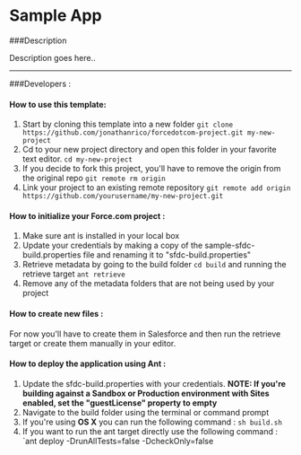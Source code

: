Sample App
===

###Description

Description goes here..

---
###Developers :

#### How to use this template:

1. Start by cloning this template into a new folder
`git clone https://github.com/jonathanrico/forcedotcom-project.git my-new-project`
2. Cd to your new project directory and open this folder in your favorite text editor.
`cd my-new-project`
3. If you decide to fork this project, you'll have to remove the origin from the original repo
`git remote rm origin`
4. Link your project to an existing remote repository
`git remote add origin https://github.com/yourusername/my-new-project.git`


#### How to initialize your Force.com project :

1. Make sure ant is installed in your local box
2. Update your credentials by making a copy of the sample-sfdc-build.properties file and renaming it to "sfdc-build.properties"
3. Retrieve metadata by going to the build folder `cd build` and running the retrieve target `ant retrieve`
4. Remove any of the metadata folders that are not being used by your project

#### How to create new files :

For now you'll have to create them in Salesforce and then run the retrieve target or create them manually in your editor.

#### How to deploy the application using Ant :

1. Update the sfdc-build.properties with your credentials.
   **NOTE: If you're building against a Sandbox or Production environment with Sites enabled, set the "guestLicense" property to empty**
2. Navigate to the build folder using the terminal or command prompt
3. If you're using **OS X** you can run the following command : `sh build.sh`
4. If you want to run the ant target directly use the following command : `ant deploy -DrunAllTests=false -DcheckOnly=false
